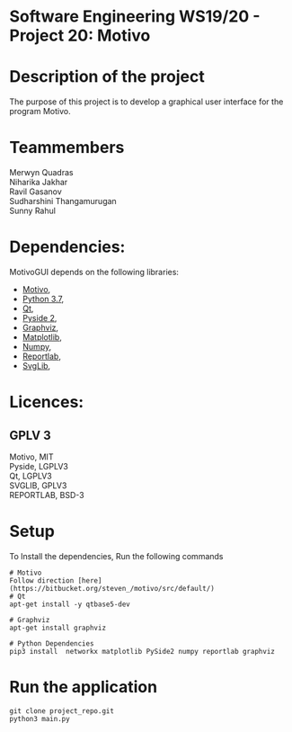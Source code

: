 # Software Engineering WS19/20 - Project 20: Motivo

# Description of the project

The purpose of this project is to develop a graphical user interface for the program Motivo.

# Teammembers

Merwyn Quadras  
Niharika Jakhar  
Ravil Gasanov   
Sudharshini Thangamurugan  
Sunny Rahul  

# Dependencies:
MotivoGUI depends on the following libraries:

- [Motivo](https://bitbucket.org/steven_/motivo/src/default/),
- [Python 3.7](),
- [Qt](https://www.qt.io/),
- [Pyside 2](https://wiki.qt.io/PySide2),
- [Graphviz](https://www.graphviz.org/),
- [Matplotlib](https://matplotlib.org/),
- [Numpy](https://numpy.org/),
- [Reportlab](https://www.reportlab.com/opensource/),
- [SvgLib](https://github.com/deeplook/svglib),


# Licences:
## GPLV 3
 Motivo, MIT   
 Pyside, LGPLV3  
 Qt, LGPLV3   
 SVGLIB, GPLV3  
 REPORTLAB, BSD-3   


# Setup 
To Install the dependencies, 
Run the following commands

~~~
# Motivo 
Follow direction [here](https://bitbucket.org/steven_/motivo/src/default/)
# Qt 
apt-get install -y qtbase5-dev

# Graphviz
apt-get install graphviz

# Python Dependencies
pip3 install  networkx matplotlib PySide2 numpy reportlab graphviz

~~~

# Run the application

~~~
git clone project_repo.git
python3 main.py
~~~
